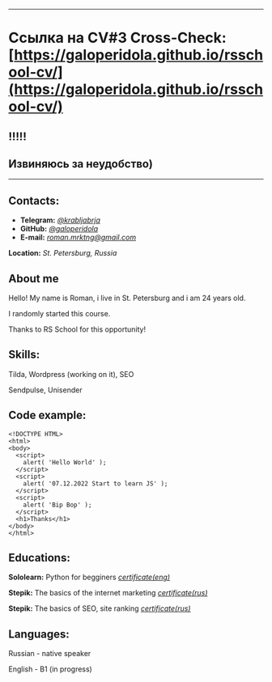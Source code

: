 
---

# Ссылка на CV#3 Cross-Check: [https://galoperidola.github.io/rsschool-cv/](https://galoperidola.github.io/rsschool-cv/)

## !!!!!

## Извиняюсь за неудобство)
---

## Contacts:
* **Telegram:** [*@krabljabrja*](https://t.me/krabljabrja "Yes, telegram")
* **GitHub:** [*@galoperidola*](https://github.com/Galoperidola "GitHub")
* **E-mail:** *roman.mrktng@gmail.com*

**Location:** *St. Petersburg, Russia*
## About me
Hello! My name is Roman, i live in St. Petersburg and i am 24 years old.

I randomly started this course.

Thanks to RS School for this opportunity!
## Skills:
Tilda, Wordpress (working on it), SEO 

Sendpulse, Unisender
## Code example:
```
<!DOCTYPE HTML>
<html>
<body>
  <script>
    alert( 'Hello World' );
  </script>
  <script>
    alert( '07.12.2022 Start to learn JS' );
  </script>
  <script>
    alert( 'Bip Bop' );
  </script>
  <h1>Thanks</h1>
</body>
</html>
```
## Educations:
**Sololearn:** Python for begginers [*certificate(eng)*](https://www.sololearn.com/certificates/CT-CN7PQNCD "Python")

**Stepik:** The basics of the internet marketing  [*certificate(rus)*](https://stepik.org/cert/1216304 "Marketing")

**Stepik:** The basics of SEO, site ranking  [*certificate(rus)*](https://stepik.org/cert/1227866 "SEO")

## Languages:
Russian - native speaker

English - B1 (in progress)
